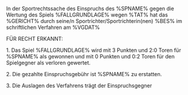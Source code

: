 In der Sportrechtssache des Einspruchs des %SPNAME% gegen die Wertung des Spiels %FALLGRUNDLAGE% wegen %TAT% hat das
%GERICHT% durch seine/n Sportrichter/Sportrichterin(nen) %BES% im schriftlichen Verfahren am %VGDAT%   
  
FÜR RECHT ERKANNT:  
  
1\. Das Spiel %FALLGRUNDLAGE% wird mit 3 Punkten und 2:0 Toren für %SPNAME% als gewonnen und mit 0 Punkten und 0:2 Toren für den Spielgegner als verloren gewertet.  
  
2\. Die gezahlte Einspruchsgebühr ist %SPNAME% zu erstatten.  
  
3\. Die Auslagen des Verfahrens trägt der Einspruchsgegner  
  